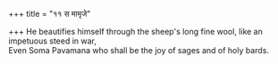 +++
title = "११ स मामृजे"

+++
He beautifies himself through the sheep's long fine wool, like an impetuous steed in war,  
     Even Soma Pavamana who shall be the joy of sages and of holy bards.